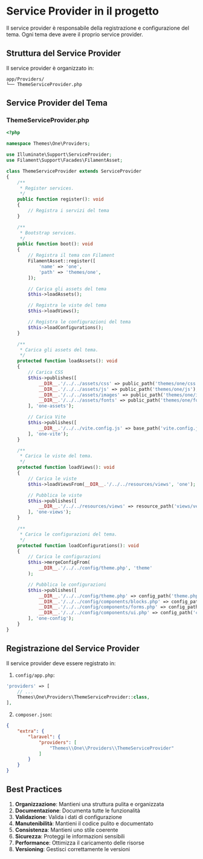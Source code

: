 # Service Provider in il progetto

Il service provider è responsabile della registrazione e configurazione del tema. Ogni tema deve avere il proprio service provider.

## Struttura del Service Provider

Il service provider è organizzato in:

```
app/Providers/
└── ThemeServiceProvider.php
```

## Service Provider del Tema

### ThemeServiceProvider.php
```php
<?php

namespace Themes\One\Providers;

use Illuminate\Support\ServiceProvider;
use Filament\Support\Facades\FilamentAsset;

class ThemeServiceProvider extends ServiceProvider
{
    /**
     * Register services.
     */
    public function register(): void
    {
        // Registra i servizi del tema
    }

    /**
     * Bootstrap services.
     */
    public function boot(): void
    {
        // Registra il tema con Filament
        FilamentAsset::register([
            'name' => 'one',
            'path' => 'themes/one',
        ]);

        // Carica gli assets del tema
        $this->loadAssets();

        // Registra le viste del tema
        $this->loadViews();

        // Registra le configurazioni del tema
        $this->loadConfigurations();
    }

    /**
     * Carica gli assets del tema.
     */
    protected function loadAssets(): void
    {
        // Carica CSS
        $this->publishes([
            __DIR__.'/../../assets/css' => public_path('themes/one/css'),
            __DIR__.'/../../assets/js' => public_path('themes/one/js'),
            __DIR__.'/../../assets/images' => public_path('themes/one/images'),
            __DIR__.'/../../assets/fonts' => public_path('themes/one/fonts'),
        ], 'one-assets');

        // Carica Vite
        $this->publishes([
            __DIR__.'/../../vite.config.js' => base_path('vite.config.js'),
        ], 'one-vite');
    }

    /**
     * Carica le viste del tema.
     */
    protected function loadViews(): void
    {
        // Carica le viste
        $this->loadViewsFrom(__DIR__.'/../../resources/views', 'one');

        // Pubblica le viste
        $this->publishes([
            __DIR__.'/../../resources/views' => resource_path('views/vendor/one'),
        ], 'one-views');
    }

    /**
     * Carica le configurazioni del tema.
     */
    protected function loadConfigurations(): void
    {
        // Carica le configurazioni
        $this->mergeConfigFrom(
            __DIR__.'/../../config/theme.php', 'theme'
        );

        // Pubblica le configurazioni
        $this->publishes([
            __DIR__.'/../../config/theme.php' => config_path('theme.php'),
            __DIR__.'/../../config/components/blocks.php' => config_path('components/blocks.php'),
            __DIR__.'/../../config/components/forms.php' => config_path('components/forms.php'),
            __DIR__.'/../../config/components/ui.php' => config_path('components/ui.php'),
        ], 'one-config');
    }
}
```

## Registrazione del Service Provider

Il service provider deve essere registrato in:

1. `config/app.php`:
```php
'providers' => [
    // ...
    Themes\One\Providers\ThemeServiceProvider::class,
],
```

2. `composer.json`:
```json
{
    "extra": {
        "laravel": {
            "providers": [
                "Themes\\One\\Providers\\ThemeServiceProvider"
            ]
        }
    }
}
```

## Best Practices

1. **Organizzazione**: Mantieni una struttura pulita e organizzata
2. **Documentazione**: Documenta tutte le funzionalità
3. **Validazione**: Valida i dati di configurazione
4. **Manutenibilità**: Mantieni il codice pulito e documentato
5. **Consistenza**: Mantieni uno stile coerente
6. **Sicurezza**: Proteggi le informazioni sensibili
7. **Performance**: Ottimizza il caricamento delle risorse
8. **Versioning**: Gestisci correttamente le versioni 